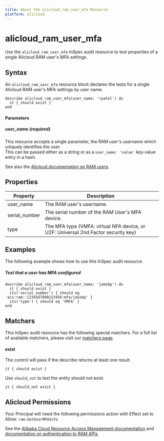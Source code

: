 ```yaml
---
title: About the alicloud_ram_user_mfa Resource
platform: alicloud
---
```


# alicloud\_ram\_user\_mfa

Use the `alicloud_ram_user_mfa` InSpec audit resource to test properties of a single Alicloud RAM user's MFA settings.

## Syntax

An `alicloud_ram_user_mfa` resource block declares the tests for a single Alicloud RAM user's MFA settings by user name.

    describe alicloud_ram_user_mfa(user_name: 'rpatel') do
      it { should exist }
    end

#### Parameters

##### user\_name _(required)_

This resource accepts a single parameter, the RAM user's username which uniquely identifies the user.  
This can be passed either as a string or as a `user_name: 'value'` key-value entry in a hash.

See also the [Alicloud documentation on RAM users](https://www.alibabacloud.com/help/doc-detail/122148.htm?spm=a2c63.p38356.b99.20.12456fb6z4r7Hz).

## Properties

|Property             | Description|
| ---                 | --- |
|user_name            | The RAM user's username. |
|serial_number        |The serial number of the RAM User's MFA device.|
|type                 |The MFA type (VMFA: virtual NFA device, or U2F: Universal 2nd Factor security key)|

## Examples

The following example shows how to use this InSpec audit resource.

##### Test that a user has MFA configured
    describe alicloud_ram_user_mfa(user_name: 'jakobp') do
      it { should exist }
      its('serial_number') { should eq 'acs:ram::1234567890123456:mfa/jakobp' }
      its('type') { should eq 'VMFA' }
    end

## Matchers

This InSpec audit resource has the following special matchers. For a full list of available matchers, please visit our [matchers page](https://www.inspec.io/docs/reference/matchers/).

#### exist

The control will pass if the describe returns at least one result.

    it { should exist }

Use `should_not` to test the entity should not exist.

    it { should_not exist }

## Alicloud Permissions

Your Principal will need the following permissions action with Effect set to Allow: `ram:GetUserMFAInfo`

See the [Alibaba Cloud Resource Access Management documentation](https://www.alibabacloud.com/help/doc-detail/57445.htm?spm=a2c63.p38356.b99.12.51ef1b28W18VZd) and
[documentation on authentication to RAM APIs](https://partners-intl.aliyun.com/help/doc-detail/102666.htm).
